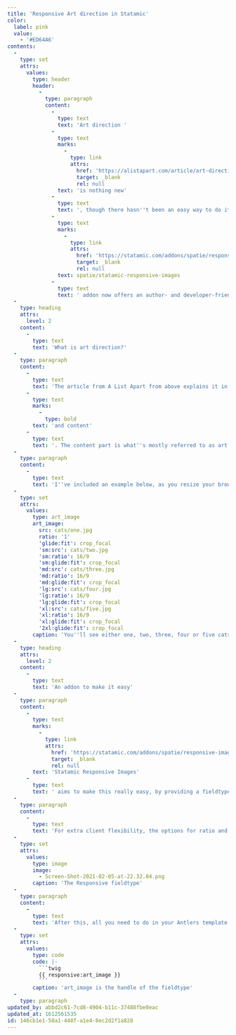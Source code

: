 ```yaml
---
title: 'Responsive Art direction in Statamic'
color:
  label: pink
  value:
    - '#ED64A6'
contents:
  -
    type: set
    attrs:
      values:
        type: header
        header:
          -
            type: paragraph
            content:
              -
                type: text
                text: 'Art direction '
              -
                type: text
                marks:
                  -
                    type: link
                    attrs:
                      href: 'https://alistapart.com/article/art-direction-and-design/'
                      target: _blank
                      rel: null
                text: 'is nothing new'
              -
                type: text
                text: ', though there hasn''t been an easy way to do it with most CMSs yet. Statamic, with the help of the '
              -
                type: text
                marks:
                  -
                    type: link
                    attrs:
                      href: 'https://statamic.com/addons/spatie/responsive-images'
                      target: _blank
                      rel: null
                text: spatie/statamic-responsive-images
              -
                type: text
                text: ' addon now offers an author- and developer-friendly way doing Art Direction with images.'
  -
    type: heading
    attrs:
      level: 2
    content:
      -
        type: text
        text: 'What is art direction?'
  -
    type: paragraph
    content:
      -
        type: text
        text: 'The article from A List Apart from above explains it in great detail, but the key takeaway is offering visitors of your website the best image for their device, in all aspects of size, quality '
      -
        type: text
        marks:
          -
            type: bold
        text: 'and content'
      -
        type: text
        text: '. The content part is what''s mostly referred to as art direction.'
  -
    type: paragraph
    content:
      -
        type: text
        text: 'I''ve included an example below, as you resize your browser, or if you''re visiting this post from a mobile device and later a desktop, you''ll see a different amount of cats, and not just images cropped in a different way.'
  -
    type: set
    attrs:
      values:
        type: art_image
        art_image:
          src: cats/one.jpg
          ratio: '1'
          'glide:fit': crop_focal
          'sm:src': cats/two.jpg
          'sm:ratio': 16/9
          'sm:glide:fit': crop_focal
          'md:src': cats/three.jpg
          'md:ratio': 16/9
          'md:glide:fit': crop_focal
          'lg:src': cats/four.jpg
          'lg:ratio': 16/9
          'lg:glide:fit': crop_focal
          'xl:src': cats/five.jpg
          'xl:ratio': 16/9
          'xl:glide:fit': crop_focal
          '2xl:glide:fit': crop_focal
        caption: 'You''ll see either one, two, three, four or five cats depending on your viewport size'
  -
    type: heading
    attrs:
      level: 2
    content:
      -
        type: text
        text: 'An addon to make it easy'
  -
    type: paragraph
    content:
      -
        type: text
        marks:
          -
            type: link
            attrs:
              href: 'https://statamic.com/addons/spatie/responsive-images'
              target: _blank
              rel: null
        text: 'Statamic Responsive Images'
      -
        type: text
        text: ' aims to make this really easy, by providing a fieldtype that allows you to set the images that need to be shown starting from certain breakpoints. The breakpoints are configurable in the config file.'
  -
    type: paragraph
    content:
      -
        type: text
        text: 'For extra client flexibility, the options for ratio and fit can be toggled on or off.'
  -
    type: set
    attrs:
      values:
        type: image
        image:
          - Screen-Shot-2021-02-05-at-22.32.04.png
        caption: 'The Responsive fieldtype'
  -
    type: paragraph
    content:
      -
        type: text
        text: 'After this, all you need to do in your Antlers template to make this work is this:'
  -
    type: set
    attrs:
      values:
        type: code
        code: |-
          ```twig
          {{ responsive:art_image }}
          ```
        caption: 'art_image is the handle of the fieldtype'
  -
    type: paragraph
updated_by: abbd2c61-7cd8-4904-b11c-37488fbe0eac
updated_at: 1612561535
id: 146cb1e1-58a1-448f-a1e4-8ec2d2f1a828
---
```

